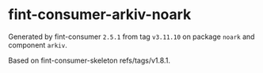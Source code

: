 # fint-consumer-arkiv-noark

Generated by fint-consumer `2.5.1` from tag `v3.11.10` on package `noark` and component `arkiv`.

Based on fint-consumer-skeleton refs/tags/v1.8.1.

